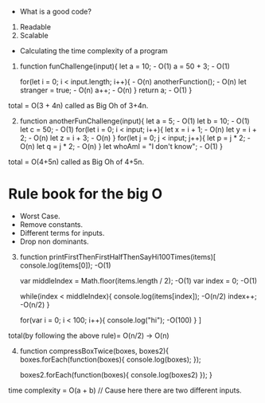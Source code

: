 - What is a good code?
1. Readable
2. Scalable

- Calculating the time complexity of a program

1. function funChallenge(input){
    let a = 10;  - O(1)
    a = 50 + 3;  - O(1)

    
    for(let i = 0; i < input.length; i++){  - O(n)
        anotherFunction();  - O(n)
        let stranger = true;  - O(n)
        a++;  - O(n)
    }
    return a;  - O(1)
}

total = O(3 + 4n) called as Big Oh of 3+4n.



2. function anotherFunChallenge(input){
    let a = 5;  - O(1)
    let b = 10;  - O(1)
    let c = 50;  - O(1)
    for(let i = 0; i < input; i++){
        let x = i + 1;  - O(n)
        let y = i + 2;  - O(n)
        let z = i + 3;  - O(n)
    }
    for(let j = 0; j < input; j++){
        let p = j * 2;  - O(n)
        let q = j * 2;  - O(n)
    }
    let whoAmI = "I don't know";  - O(1)
}

total = O(4+5n) called as Big Oh of 4+5n.

# Rule book for the big O
- Worst Case.
- Remove constants.
- Different terms for inputs.
- Drop non dominants.

3. function printFirstThenFirstHalfThenSayHi100Times(items)[
    console.log(items[0]);  -O(1)

    var middleIndex = Math.floor(items.length / 2);  -O(1)
    var index = 0;  -O(1)

    while(index < middleIndex){
        console.log(items[index]);  -O(n/2)
        index++;  -O(n/2)
    }

    for(var i = 0; i < 100; i++){
        console.log("hi");  -O(100)
    }
]

total(by following the above rule)= O(n/2) -> O(n)

4. function compressBoxTwice(boxes, boxes2){
    boxes.forEach(function(boxes){
        console.log(boxes);
    });

    boxes2.forEach(function(boxes){
        console.log(boxes2)
    });
}

time complexity = O(a + b)  // Cause here there are two different inputs.